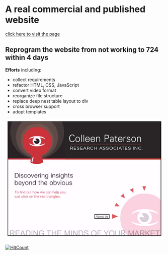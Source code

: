 # A real commercial and published website

[click here to visit the page](http://www.cpaterson.com/)

## Reprogram the website from not working to 724 within 4 days

**Efforts** including:

* collect requirements
* refactor HTML, CSS, JavaScript
* convert video format
* reorganize file structure
* replace deep nest table layout to div
* cross browser support
* adopt templates


![snapshot](snapshot.png)

[![HitCount](http://hits.dwyl.io/ziqingqiu/https://github.com/ZiqingQiu/cpaterson.com.git.svg)](http://hits.dwyl.io/ziqingqiu/https://github.com/ZiqingQiu/cpaterson.com.git)
